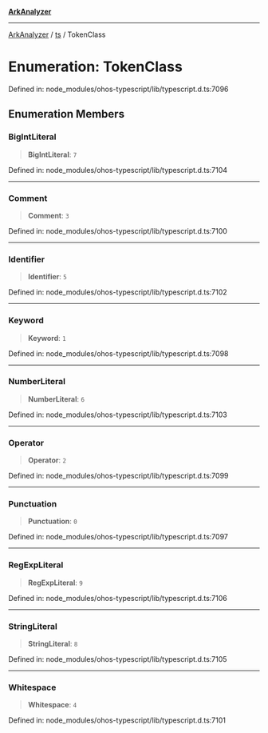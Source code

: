 [**ArkAnalyzer**](../../../../README.md)

***

[ArkAnalyzer](../../../../globals.md) / [ts](../README.md) / TokenClass

# Enumeration: TokenClass

Defined in: node\_modules/ohos-typescript/lib/typescript.d.ts:7096

## Enumeration Members

### BigIntLiteral

> **BigIntLiteral**: `7`

Defined in: node\_modules/ohos-typescript/lib/typescript.d.ts:7104

***

### Comment

> **Comment**: `3`

Defined in: node\_modules/ohos-typescript/lib/typescript.d.ts:7100

***

### Identifier

> **Identifier**: `5`

Defined in: node\_modules/ohos-typescript/lib/typescript.d.ts:7102

***

### Keyword

> **Keyword**: `1`

Defined in: node\_modules/ohos-typescript/lib/typescript.d.ts:7098

***

### NumberLiteral

> **NumberLiteral**: `6`

Defined in: node\_modules/ohos-typescript/lib/typescript.d.ts:7103

***

### Operator

> **Operator**: `2`

Defined in: node\_modules/ohos-typescript/lib/typescript.d.ts:7099

***

### Punctuation

> **Punctuation**: `0`

Defined in: node\_modules/ohos-typescript/lib/typescript.d.ts:7097

***

### RegExpLiteral

> **RegExpLiteral**: `9`

Defined in: node\_modules/ohos-typescript/lib/typescript.d.ts:7106

***

### StringLiteral

> **StringLiteral**: `8`

Defined in: node\_modules/ohos-typescript/lib/typescript.d.ts:7105

***

### Whitespace

> **Whitespace**: `4`

Defined in: node\_modules/ohos-typescript/lib/typescript.d.ts:7101
